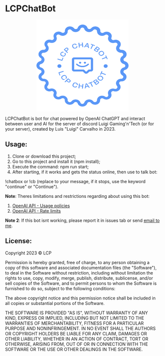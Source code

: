 # LCPChatBot

<!-- ![LCPChatBot Main Logo](./assets/images/png/logo-no-background.png "LCPChatBot Main Logo") -->
<img src="./assets/images/png/logo-no-background.png" width="300" height="300" alt="LCPChatBot Main Logo" title="LCPChatBot Main Logo" style="display: block; margin: 0 auto;" />

LCPChatBot is bot for chat powered by OpenAI ChatGPT and interact between user and AI for the server of discord Luigi Gaming'n'Tech (or for your server), created by Luis "Luigi" Carvalho in 2023.

## **Usage:**

1. Clone or download this project;
2. Go to this project and install it (npm install);
3. Execute the command: npm run start;
4. After starting, if it works and gets the status online, then use to talk bot: 

!chatbox <msg> or !cb <msg> (replace <msg> to your message, if it stops, use the keyword "continue" or "Continue").

**Note**: 
Theres limitations and restrictions regarding about using this bot:
1. [OpenAI API - Usage policies](https://beta.openai.com/docs/usage-policies)
2. [OpenAI API - Rate limits](https://beta.openai.com/docs/guides/rate-limits)

**Note 2**: 
If this bot isnt working, please report it in issues tab or send [email to me](carvalholuigi25@gmail.com).

## **License**:

Copyright 2023 &copy; LCP

Permission is hereby granted, free of charge, to any person obtaining a copy of this software and associated documentation files (the "Software"), to deal in the Software without restriction, including without limitation the rights to use, copy, modify, merge, publish, distribute, sublicense, and/or sell copies of the Software, and to permit persons to whom the Software is furnished to do so, subject to the following conditions:

The above copyright notice and this permission notice shall be included in all copies or substantial portions of the Software.

THE SOFTWARE IS PROVIDED "AS IS", WITHOUT WARRANTY OF ANY KIND, EXPRESS OR IMPLIED, INCLUDING BUT NOT LIMITED TO THE WARRANTIES OF MERCHANTABILITY, FITNESS FOR A PARTICULAR PURPOSE AND NONINFRINGEMENT. IN NO EVENT SHALL THE AUTHORS OR COPYRIGHT HOLDERS BE LIABLE FOR ANY CLAIM, DAMAGES OR OTHER LIABILITY, WHETHER IN AN ACTION OF CONTRACT, TORT OR OTHERWISE, ARISING FROM, OUT OF OR IN CONNECTION WITH THE SOFTWARE OR THE USE OR OTHER DEALINGS IN THE SOFTWARE.